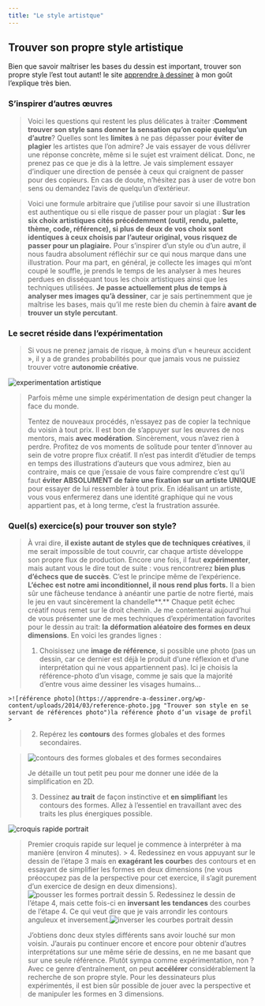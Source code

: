 ```yaml
---
title: "Le style artistque"
---
```


## Trouver son propre style artistique

Bien que savoir maîtriser les bases du dessin est important, trouver son propre style l’est tout autant!
le site [apprendre à dessiner](https://www.apprendre-a-dessiner.org/comment-trouver-son-style/#:~:text=Voyez%20le%20style%20comme%20une,'impact%20d'une%20cr%C3%A9ation.) à mon goût l’explique très bien.

### **S’inspirer d’autres œuvres**

>Voici les questions qui restent les plus délicates à traiter :**Comment trouver son style sans donner la sensation qu’on copie quelqu’un d’autre**? Quelles sont les  **limites**  à ne pas dépasser pour  **éviter de plagier**  les artistes que l’on admire? Je vais essayer de vous délivrer une réponse concrète, même si le sujet est vraiment délicat. Donc, ne prenez pas ce que je dis à la lettre. Je vais simplement essayer d’indiquer une direction de pensée à ceux qui craignent de passer pour des copieurs. En cas de doute, n’hésitez pas à user de votre bon sens ou demandez l’avis de quelqu’un d’extérieur.

>Voici une formule arbitraire que j’utilise pour savoir si une illustration est authentique ou si elle risque de passer pour un plagiat : **Sur les six choix artistiques cités précédemment (outil, rendu, palette, thème, code, référence), si plus de deux de vos choix sont identiques à ceux choisis par l’auteur original, vous risquez de passer pour un plagiaire.** Pour s’inspirer d’un style ou d’un autre, il nous faudra absolument réfléchir sur ce qui nous marque dans une illustration. Pour ma part, en général, je collecte les images qui m’ont coupé le souffle, je prends le temps de les analyser à mes heures perdues en disséquant tous les choix artistiques ainsi que les techniques utilisées.  **Je passe actuellement plus de temps à analyser mes images qu’à dessiner**, car je sais pertinemment que je maîtrise les bases, mais qu’il me reste bien du chemin à faire  **avant de trouver un style percutant**.

### **Le secret réside dans l’expérimentation**

>Si vous ne prenez jamais de risque, à moins d’un « heureux accident », il y a de grandes probabilités pour que jamais vous ne puissiez trouver votre  **autonomie créative**.

![experimentation artistique](https://apprendre-a-dessiner.org/wp-content/uploads/2014/03/experimentation-artistique.jpg "Trouver son style : faire des expérimentations")

>Parfois même une simple expérimentation de design peut changer la face du monde.
>
>Tentez de nouveaux procédés, n’essayez pas de copier la technique du voisin à tout prix. Il est bon de s’appuyer sur les œuvres de nos mentors, mais  **avec modération**. Sincèrement, vous n’avez rien à perdre. Profitez de vos moments de solitude pour tenter d’innover au sein de votre propre flux créatif. Il n’est pas interdit d’étudier de temps en temps des illustrations d’auteurs que vous admirez, bien au contraire, mais ce que j’essaie de vous faire comprendre c’est qu’il faut  **éviter ABSOLUMENT de faire une fixation sur un artiste UNIQUE** pour essayer de lui ressembler à tout prix. En idéalisant un artiste, vous vous enfermerez dans une identité graphique qui ne vous appartient pas, et à long terme, c’est la frustration assurée.

### **Quel(s) exercice(s) pour trouver son style?**

>À vrai dire,  **il existe autant de styles que de techniques créatives**, il me serait impossible de tout couvrir, car chaque artiste développe son propre flux de production. Encore une fois, il faut  **expérimenter**, mais autant vous le dire tout de suite : vous rencontrerez  **bien plus d’échecs que de succès**. C’est le principe même de l’expérience.  **L’échec est notre ami inconditionnel, il** **nous rend plus forts.** Il a bien sûr une fâcheuse tendance à anéantir une partie de notre fierté, mais le jeu en vaut sincèrement la chandelle**.** Chaque petit échec créatif nous remet sur le droit chemin. Je me contenterai aujourd’hui de vous présenter une de mes techniques d’expérimentation favorites pour le dessin au trait:  **la** **déformation aléatoire des formes en deux dimensions**. En voici les grandes lignes :
>
>1.  Choisissez une  **image de référence**, si possible une photo (pas un dessin, car ce dernier est déjà le produit d’une réflexion et d’une interprétation qui ne vous appartiennent pas). Ici je choisis la référence-photo d’un visage, comme je sais que la majorité d’entre vous aime dessiner les visages humains…  
  >  
    >![référence photo](https://apprendre-a-dessiner.org/wp-content/uploads/2014/03/reference-photo.jpg "Trouver son style en se servant de références photo")la référence photo d’un visage de profil
    >
>2.  Repérez les **contours**  des formes globales et des formes secondaires.
    
  >  ![contours des formes globales et des formes secondaires](https://apprendre-a-dessiner.org/wp-content/uploads/2014/03/simplification-forme-2.jpg "style : formes globales")
   > 
   > Je détaille un tout petit peu pour me donner une idée de la simplification en 2D.
 >   
>3.  Dessinez  **au trait**  de façon instinctive et  **en simplifiant**  les contours des formes. Allez à l’essentiel en travaillant avec des traits les plus énergiques possible.
  >  
   ![croquis rapide portrait](https://apprendre-a-dessiner.org/wp-content/uploads/2014/03/croquis-rapide.jpg "Style : croquis rapide")
    
   > Premier croquis rapide sur lequel je commence à interpréter à ma manière (environ 4 minutes).
    >
>4.  Redessinez en vous appuyant sur le dessin de l’étape 3 mais en  **exagérant les courbe**s des contours et en essayant de simplifier les formes en deux dimensions (ne vous préoccupez pas de la perspective pour cet exercice, il s’agit purement d’un exercice de design en deux dimensions). ![pousser les formes  portrait dessin](https://apprendre-a-dessiner.org/wp-content/uploads/2014/03/experimentation-1.jpg "style : exagérer les courbes")
>5.  Redessinez le dessin de l’étape 4, mais cette fois-ci en  **inversant les tendances**  des courbes de l’étape 4. Ce qui veut dire que je vais arrondir les contours anguleux et inversement.![inverser les courbes portrait dessin](https://apprendre-a-dessiner.org/wp-content/uploads/2014/03/experimentation-2.jpg "style : inverser les courbes")
>
>J’obtiens donc deux styles différents sans avoir louché sur mon voisin. J’aurais pu continuer encore et encore pour obtenir d’autres interprétations sur une même série de dessins, en ne me basant que sur une seule référence. Plutôt sympa comme expérimentation, non ? Avec ce genre d’entraînement, on peut  **accélérer**  considérablement la recherche de son propre style. Pour les dessinateurs plus expérimentés, il est bien sûr possible de jouer avec la perspective et de manipuler les formes en 3 dimensions.
